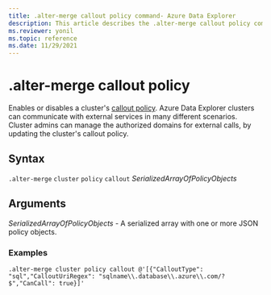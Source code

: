 ```yaml
---
title: .alter-merge callout policy command- Azure Data Explorer
description: This article describes the .alter-merge callout policy command in Azure Data Explorer.
ms.reviewer: yonil
ms.topic: reference
ms.date: 11/29/2021
---
```

# .alter-merge callout policy

Enables or disables a cluster's [callout policy](calloutpolicy.md). Azure Data Explorer clusters can communicate with external services in many different scenarios. Cluster admins can manage the authorized domains for external calls, by updating the cluster's callout policy.

## Syntax

`.alter-merge` `cluster` `policy` `callout` *SerializedArrayOfPolicyObjects*

## Arguments

*SerializedArrayOfPolicyObjects* - A serialized array with one or more JSON policy objects.

### Examples

```kusto
.alter-merge cluster policy callout @'[{"CalloutType": "sql","CalloutUriRegex": "sqlname\\.database\\.azure\\.com/?$","CanCall": true}]'
```
